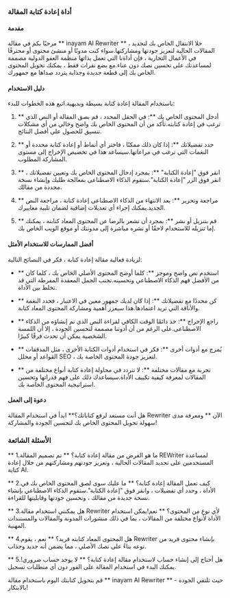 ### أداة إعادة كتابة المقالة

#### مقدمة
مرحبًا بكم في مقالة ** inayam AI Rewriter ** ، حلا الانتقال الخاص بك لتجديد المقالات الحالية لتعزيز جودتها ومشاركتها.سواء كنت مدونًا أو منشئ محتوى أو محترفًا في الأعمال التجارية ، فإن أداةنا التي تعمل بذاتها منظمة العفو الدولية مصممة لمساعدتك على تحسين نصك دون عناء.مع بضع نقرات فقط ، يمكنك تحويل المحتوى الخاص بك إلى قطعة جديدة وجذابة يتردد صداها مع جمهورك.

#### دليل الاستخدام
باستخدام المقالة إعادة كتابة بسيطة وبديهية.اتبع هذه الخطوات للبدء:

1. ** أدخل المحتوى الخاص بك **: في الحقل المحدد ، قم بصق المقالة أو النص الذي ترغب في إعادة كتابته.تأكد من أن المحتوى الخاص بك واضح وخالي من أي مشكلات تنسيق للحصول على أفضل النتائج.

2. ** حدد تفضيلاتك **: إذا كان ذلك ممكنًا ، فاختر أي أنماط أو إعادة كتابة محددة أو النغمات التي ترغب في مراعاتها.سيساعد هذا في تخصيص الإخراج إلى مستوى المشاركة المطلوب.

3. ** انقر فوق "إعادة الكتابة" **: بمجرد إدخال المحتوى الخاص بك وتعيين تفضيلاتك ، انقر فوق الزر "إعادة الكتابة".ستقوم الذكاء الاصطناعى بمعالجة طلبك وإنشاء نسخة مجددة من مقالك.

4. ** مراجعة وتحرير **: بعد الانتهاء من الذكاء الاصطناعى إعادة كتابة ، مراجعة النص الجديد.يمكنك إجراء أي تعديلات إضافية لضمان تلبية معاييرك.

5. ** قم بتنزيل أو نشر **: بمجرد أن تشعر بالرضا عن المحتوى المعاد كتابته ، يمكنك إما تنزيله للاستخدام لاحقًا أو نشره مباشرة إلى مدونتك أو موقع الويب الخاص بك.

#### أفضل الممارسات للاستخدام الأمثل
لزيادة فعالية مقالة إعادة كتابة ، فكر في النصائح التالية:

- ** استخدم نص واضح وموجز **: كلما أوضح المحتوى الأصلي الخاص بك ، كلما كان من الأفضل فهم الذكاء الاصطناعي وتحسينه.تجنب الجمل المعقدة المفرطة التي قد تخلط بين الأداة.

- ** كن محددًا مع تفضيلاتك **: إذا كان لديك جمهور معين في الاعتبار ، فحدد النغمة والأناقة التي تريد اعتمادها.هذا سيعزز أهمية ومشاركة المحتوى المعاد كتابة.

- ** راجع الإخراج **: خذ دائمًا الوقت الكافي لقراءة النص الذي تم إنشاؤه من الذكاء الاصطناعى.على الرغم من أن أدوتنا مصممة لتحسين الجودة ، إلا أن اللمسة الشخصية يمكن أن تحدث فرقًا كبيرًا.

- ** يُمزج مع أدوات أخرى **: فكر في استخدام أدوات الكتابة الأخرى ، مثل المدققات القواعد أو محلل SEO ، لتعزيز جودة المحتوى الخاصة بك.

- ** تجربة مع مقالات مختلفة **: لا تتردد في محاولة إعادة كتابة أنواع مختلفة من المقالات لمعرفة كيفية تكييف الأداة.سيساعدك ذلك على فهم قدراتها وتحسين استراتيجية المحتوى الخاصة بك.

#### دعوة إلى العمل
هل أنت مستعد لرفع كتاباتك؟** ابدأ في استخدام المقالة Rewriter الآن ** ومعرفة مدى سهولة تحويل المحتوى الخاص بك لتحسين الجودة والمشاركة!

### الأسئلة الشائعة

** 1.ما هو الغرض من مقالة إعادة كتابة؟ **
تم تصميم المقالة REWriter لمساعدة المستخدمين على تجديد المقالات الحالية ، وتعزيز جودتهم ومشاركتهم من خلال إعادة كتابة AI.

** 2.كيف تعمل المقالة إعادة كتابة؟ **
ما عليك سوى لصق المحتوى الخاص بك في الأداة ، وحدد أي تفضيلات ، وانقر فوق "إعادة الكتابة".ستقوم الذكاء الاصطناعي بإنشاء نسخة جديدة من مقالك ، وتحسين جودتها وقابليتها للقراءة.

** 3.هل يمكنني استخدام مقالة Rewriter لأي نوع من المحتوى؟ **
نعم!يمكن استخدام الأداة لأنواع مختلفة من المقالات ، بما في ذلك منشورات المدونة والمقالات والمستندات المهنية.

** 4.هل المحتوى المعاد كتابته فريد؟ **
نعم ، يقوم Rewriter بإنشاء محتوى فريد من نوعه بناءً على نصك الأصلي ، مما يضمن أنه جديد وجذاب.

** 5.هل أحتاج إلى إنشاء حساب لاستخدام مقالة إعادة كتابة؟ **
لا يوجد حساب ضروري!يمكنك البدء في استخدام المقالة على الفور دون أي متطلبات تسجيل.

قم بتحويل كتابتك اليوم باستخدام مقالة ** inayam AI Rewriter ** - حيث تلتقي الجودة بالابتكار!